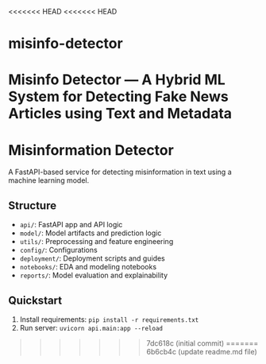 <<<<<<< HEAD
<<<<<<< HEAD
# misinfo-detector
 Misinfo Detector — A Hybrid ML System for Detecting Fake News Articles using Text and Metadata
=======
# Misinformation Detector

A FastAPI-based service for detecting misinformation in text using a machine learning model.

## Structure
- `api/`: FastAPI app and API logic
- `model/`: Model artifacts and prediction logic
- `utils/`: Preprocessing and feature engineering
- `config/`: Configurations
- `deployment/`: Deployment scripts and guides
- `notebooks/`: EDA and modeling notebooks
- `reports/`: Model evaluation and explainability

## Quickstart
1. Install requirements: `pip install -r requirements.txt`
2. Run server: `uvicorn api.main:app --reload`
>>>>>>> 7dc618c (initial commit)
=======
>>>>>>> 6b6cb4c (update readme.md file)
